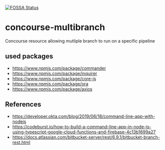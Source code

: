 
[![FOSSA Status](https://app.fossa.com/api/projects/git%2Bgithub.com%2Fjjghali%2Fconcourse-multibranch.svg?type=small)](https://app.fossa.com/projects/git%2Bgithub.com%2Fjjghali%2Fconcourse-multibranch?ref=badge_small)

# concourse-multibranch

Concourse resource allowing mutliple branch to run on a specific pipeline

## used packages

- https://www.npmjs.com/package/commander
- https://www.npmjs.com/package/inquirer
- https://www.npmjs.com/package/core-js
- https://www.npmjs.com/package/ora
- https://www.npmjs.com/package/axios

## References

- https://developer.okta.com/blog/2019/06/18/command-line-app-with-nodejs
- https://codeburst.io/how-to-build-a-command-line-app-in-node-js-using-typescript-google-cloud-functions-and-firebase-4c13b1699a27
- https://docs.atlassian.com/bitbucket-server/rest/6.9.1/bitbucket-branch-rest.html